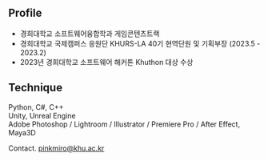 ## Profile
- 경희대학교 소프트웨어융합학과 게임콘텐츠트랙  
- 경희대학교 국제캠퍼스 응원단 KHURS-LA 40기
현역단원 및 기획부장 (2023.5 - 2023.2)
- 2023년 경희대학교 소프트웨어 해커톤 Khuthon 대상 수상


## Technique
Python, C#, C++  
Unity, Unreal Engine  
Adobe Photoshop / Lightroom / Illustrator / Premiere Pro / After Effect, Maya3D


Contact. pinkmiro@khu.ac.kr

<!--
**ketchupmustardmayonnaise/ketchupmustardmayonnaise** is a ✨ _special_ ✨ repository because its `README.md` (this file) appears on your GitHub profile.

Here are some ideas to get you started:

- 🔭 I’m currently working on ...
- 🌱 I’m currently learning ...
- 👯 I’m looking to collaborate on ...
- 🤔 I’m looking for help with ...
- 💬 Ask me about ...
- 📫 How to reach me: ...
- 😄 Pronouns: ...
- ⚡ Fun fact: ...
-->
